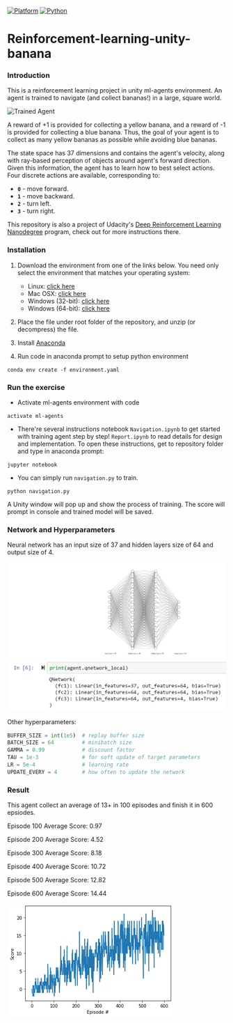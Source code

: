 [![Platform](https://img.shields.io/badge/Platform-Pytorch-orange.svg)](https://pytorch.org)
[![Python](https://img.shields.io/badge/Python-3.6-green.svg)]()

[//]: # (Image References)

[image1]: https://user-images.githubusercontent.com/10624937/42135619-d90f2f28-7d12-11e8-8823-82b970a54d7e.gif "Trained Agent"

# Reinforcement-learning-unity-banana


### Introduction

This is a reinforcement learning project in unity ml-agents environment. An agent is trained to navigate (and collect bananas!) in a large, square world.  

![Trained Agent][image1]

A reward of +1 is provided for collecting a yellow banana, and a reward of -1 is provided for collecting a blue banana.  Thus, the goal of your agent is to collect as many yellow bananas as possible while avoiding blue bananas.  

The state space has 37 dimensions and contains the agent's velocity, along with ray-based perception of objects around agent's forward direction.  Given this information, the agent has to learn how to best select actions.  Four discrete actions are available, corresponding to:
- **`0`** - move forward.
- **`1`** - move backward.
- **`2`** - turn left.
- **`3`** - turn right.

This repository is also a project of Udacity's [Deep Reinforcement Learning Nanodegree](https://www.udacity.com/course/deep-reinforcement-learning-nanodegree--nd893) program, check out for more instructions there.  

### Installation

1. Download the environment from one of the links below.  You need only select the environment that matches your operating system:
    - Linux: [click here](https://s3-us-west-1.amazonaws.com/udacity-drlnd/P1/Banana/Banana_Linux.zip)
    - Mac OSX: [click here](https://s3-us-west-1.amazonaws.com/udacity-drlnd/P1/Banana/Banana.app.zip)
    - Windows (32-bit): [click here](https://s3-us-west-1.amazonaws.com/udacity-drlnd/P1/Banana/Banana_Windows_x86.zip)
    - Windows (64-bit): [click here](https://s3-us-west-1.amazonaws.com/udacity-drlnd/P1/Banana/Banana_Windows_x86_64.zip)
    
2. Place the file under root folder of the repository, and unzip (or decompress) the file. 

3. Install [Anaconda](https://www.anaconda.com/)

4. Run code in anaconda prompt to setup python environment
```
conda env create -f environment.yaml
```

### Run the exercise

- Activate ml-agents environment with code
```
activate ml-agents
```
- There're several instructions notebook
`Navigation.ipynb` to get started with training agent step by step! 
`Report.ipynb` to read details for design and implementation.
To open these instructions, get to repository folder and type in anaconda prompt:
```
jupyter notebook
```

- You can simply run `navigation.py` to train.
```
python navigation.py
```
A Unity window will pop up and show the process of training. The score will prompt in console and trained model will be saved.

### Network and Hyperparameters

Neural network has an input size of 37 and hidden layers size of 64 and output size of 4.

![nn](./nn.svg)
![agent_network](./agent_network.PNG)

Other hyperparameters:
```python
BUFFER_SIZE = int(1e5)  # replay buffer size
BATCH_SIZE = 64         # minibatch size
GAMMA = 0.99            # discount factor
TAU = 1e-3              # for soft update of target parameters
LR = 5e-4               # learning rate 
UPDATE_EVERY = 4        # how often to update the network
```

### Result

This agent collect an average of 13+ in 100 episodes and finish it in 600 epsiodes.

Episode 100	Average Score: 0.97

Episode 200	Average Score: 4.52

Episode 300	Average Score: 8.18

Episode 400	Average Score: 10.72

Episode 500	Average Score: 12.82

Episode 600	Average Score: 14.44

![result](./result.png)